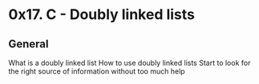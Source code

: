 # 0x17. C - Doubly linked lists

## General
What is a doubly linked list
How to use doubly linked lists
Start to look for the right source of information without too much help
